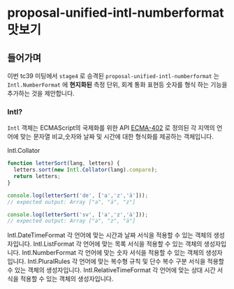 # proposal-unified-intl-numberformat 맛보기

## 들어가며
이번 tc39 미팅에서 `stage4` 로 승격된 `proposal-unified-intl-numberformat` 는 `Intl.NumberFormat` 에 **현지화된** 측정 단위, 회계 통화 표현등 숫자를 형식 하는 기능을 추가하는 것을 제안합니다.

### Intl?
`Intl` 객체는 ECMAScript의 국제화를 위한 API [ECMA-402](https://www.ecma-international.org/ecma-402/1.0/#sec-8) 로 정의된 각 지역의 언어에 맞는 문자열 비교,숫자와 날짜 및 시간에 대한 형식화를 제공하는 객체입니다.

Intl.Collator
```JavaScript
function letterSort(lang, letters) {
  letters.sort(new Intl.Collator(lang).compare);
  return letters;
}

console.log(letterSort('de', ['a','z','ä']));
// expected output: Array ["a", "ä", "z"]

console.log(letterSort('sv', ['a','z','ä']));
// expected output: Array ["a", "z", "ä"]
```
Intl.DateTimeFormat
각 언어에 맞는 시간과 날짜 서식을 적용할 수 있는 객체의 생성자입니다.
Intl.ListFormat
각 언어에 맞는 목록 서식을 적용할 수 있는 객체의 생성자입니다.
Intl.NumberFormat
각 언어에 맞는 숫자 서식을 적용할 수 있는 객체의 생성자입니다.
Intl.PluralRules
각 언어에 맞는 복수형 규칙 및 단수 복수 구분 서식을 적용할 수 있는 객체의 생성자입니다.
Intl.RelativeTimeFormat
각 언어에 맞는 상대 시간 서식을 적용할 수 있는 객체의 생성자입니다.
